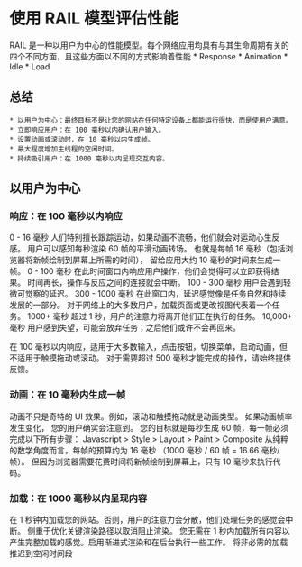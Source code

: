 # 使用 RAIL 模型评估性能

RAIL 是一种以用户为中心的性能模型。每个网络应用均具有与其生命周期有关的四个不同方面，且这些方面以不同的方式影响着性能
    * Response
    * Animation
    * Idle
    * Load

## 总结

    * 以用户为中心：最终目标不是让您的网站在任何特定设备上都能运行很快，而是使用户满意。
    * 立即响应用户：在 100 毫秒以内确认用户输入。
    * 设置动画或滚动时，在 10 毫秒以内生成帧。
    * 最大程度增加主线程的空闲时间。
    * 持续吸引用户：在 1000 毫秒以内呈现交互内容。

## 以用户为中心

### 响应：在 100 毫秒以内响应

0 - 16 毫秒     人们特别擅长跟踪运动，如果动画不流畅，他们就会对运动心生反感。
                用户可以感知每秒渲染 60 帧的平滑动画转场。
                也就是每帧 16 毫秒（包括浏览器将新帧绘制到屏幕上所需的时间），
                留给应用大约 10 毫秒的时间来生成一帧。
0 - 100 毫秒    在此时间窗口内响应用户操作，他们会觉得可以立即获得结果。
                时间再长，操作与反应之间的连接就会中断。
100 - 300 毫秒  用户会遇到轻微可觉察的延迟。
300 - 1000 毫秒 在此窗口内，延迟感觉像是任务自然和持续发展的一部分。
                对于网络上的大多数用户，加载页面或更改视图代表着一个任务。
1000+ 毫秒      超过 1 秒，用户的注意力将离开他们正在执行的任务。
10,000+ 毫秒    用户感到失望，可能会放弃任务；之后他们或许不会再回来。

在 100 毫秒以内响应，适用于大多数输入，点击按钮，切换菜单，启动动画，但不适用于触摸拖动或滚动。
对于需要超过 500 毫秒才能完成的操作，请始终提供反馈。

### 动画：在 10 毫秒内生成一帧

动画不只是奇特的 UI 效果。例如，滚动和触摸拖动就是动画类型。 如果动画帧率发生变化，
您的用户确实会注意到。 您的目标就是每秒生成 60 帧，每一帧必须完成以下所有步骤：
Javascript > Style > Layout > Paint > Composite
从纯粹的数学角度而言，每帧的预算约为 16 毫秒 （1000 毫秒 / 60 帧 = 16.66 毫秒/帧）。
但因为浏览器需要花费时间将新帧绘制到屏幕上，只有 10 毫秒来执行代码。

### 加载：在 1000 毫秒以内呈现内容

在 1 秒钟内加载您的网站。否则，用户的注意力会分散，他们处理任务的感觉会中断。
侧重于优化关键渲染路径以取消阻止渲染。
您无需在 1 秒内加载所有内容以产生完整加载的感觉。启用渐进式渲染和在后台执行一些工作。
将非必需的加载推迟到空闲时间段
